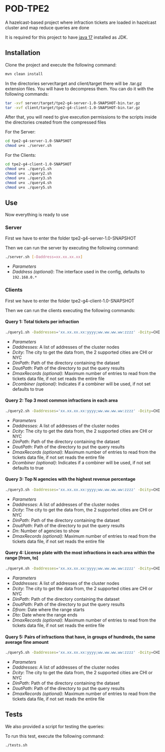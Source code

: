 # POD-TPE2
 
A hazelcast-based project where infraction tickets are loaded in hazelcast cluster and map reduce queries are done


It is required for this project to have <u>java 17</u> installed as JDK.

## Installation

Clone the project and execute the following command:
```bash
mvn clean install
```

In the directories server/target and client/target there will be .tar.gz extension files. You will have to decompress them.
You can do it with the following commands:
```bash
tar -xvf server/target/tpe2-g4-server-1.0-SNAPSHOT-bin.tar.gz
tar -xvf client/target/tpe2-g4-client-1.0-SNAPSHOT-bin.tar.gz
```

After that, you will need to give execution permissions to the scripts inside the directories created from the compressed files

For the Server:
```bash
cd tpe2-g4-server-1.0-SNAPSHOT
chmod u+x ./server.sh
```

For the Clients:
```bash
cd tpe2-g4-client-1.0-SNAPSHOT
chmod u+x ./query1.sh
chmod u+x ./query2.sh
chmod u+x ./query3.sh
chmod u+x ./query4.sh
chmod u+x ./query5.sh
```

## Use

Now everything is ready to use

### Server

First we have to enter the folder tpe2-g4-server-1.0-SNAPSHOT

Then we can run the server by executing the following command:
```bash
./server.sh [-Daddress=xx.xx.xx.xx]
```

- _Parameters_
 - _Daddress (optional)_: The interface used in the config, defaults to `192.168.0.*`

### Clients

First we have to enter the folder tpe2-g4-client-1.0-SNAPSHOT

Then we can run the clients executing the following commands:

#### Query 1: Total tickets per infraction
```bash
./query1.sh -Daddresses='xx.xx.xx.xx:yyyy;ww.ww.ww.ww:zzzz' -Dcity=CHI|NYC -DinPath=datasetPath -DoutPath=outPath [-DmaxRecords=maxRecords -Dcombiner=true|false]
```

- _Parameters_
 - _Daddresses_: A list of addresses of the cluster nodes
 - _Dcity_: The city to get the data from, the 2 supported cities are CHI or NYC
 - _DinPath_: Path of the directory containing the dataset
 - _DoutPath_: Path of the directory to put the query results
 - _DmaxRecords (optional)_: Maximum number of entries to read from the tickets data file, if not set reads the entire file
 - _Dcombiner (optional)_: Indicates if a combiner will be used, if not set defaults to true

#### Query 2: Top 3 most common infractions in each area
```bash
./query2.sh -Daddresses='xx.xx.xx.xx:yyyy;ww.ww.ww.ww:zzzz' -Dcity=CHI|NYC -DinPath=datasetPath -DoutPath=outPath [-DmaxRecords=maxRecords -Dcombiner=true|false]
```

- _Parameters_
 - _Daddresses_: A list of addresses of the cluster nodes
 - _Dcity_: The city to get the data from, the 2 supported cities are CHI or NYC
 - _DinPath_: Path of the directory containing the dataset
 - _DoutPath_: Path of the directory to put the query results
 - _DmaxRecords (optional)_: Maximum number of entries to read from the tickets data file, if not set reads the entire file
 - _Dcombiner (optional)_: Indicates if a combiner will be used, if not set defaults to true

#### Query 3: Top N agencies with the highest revenue percentage
```bash
./query3.sh -Daddresses='xx.xx.xx.xx:yyyy;ww.ww.ww.ww:zzzz' -Dcity=CHI|NYC -DinPath=datasetPath -DoutPath=outPath -Dn=n [-DmaxRecords=maxRecords]
```
- _Parameters_
 - _Daddresses_: A list of addresses of the cluster nodes
 - _Dcity_: The city to get the data from, the 2 supported cities are CHI or NYC
 - _DinPath_: Path of the directory containing the dataset
 - _DoutPath_: Path of the directory to put the query results
 - _Dn_: Number of agencies to show
 - _DmaxRecords (optional)_: Maximum number of entries to read from the tickets data file, if not set reads the entire file


#### Query 4: License plate with the most infractions in each area within the range [from, to]
```bash
./query4.sh -Daddresses='xx.xx.xx.xx:yyyy;ww.ww.ww.ww:zzzz' -Dcity=CHI|NYC -DinPath=datasetPath -DoutPath=outPath -Dfrom='DD/MM/YY' -Dto='DD/MM/YY' [-DmaxRecords=maxRecords]
```

- _Parameters_
 - _Daddresses_: A list of addresses of the cluster nodes
 - _Dcity_: The city to get the data from, the 2 supported cities are CHI or NYC
 - _DinPath_: Path of the directory containing the dataset
 - _DoutPath_: Path of the directory to put the query results
 - _Dfrom_: Date where the range starts
 - _Dto_: Date where the range ends
 - _DmaxRecords (optional)_: Maximum number of entries to read from the tickets data file, if not set reads the entire file

#### Query 5: Pairs of infractions that have, in groups of hundreds, the same average fine amount
```bash
./query5.sh -Daddresses='xx.xx.xx.xx:yyyy;ww.ww.ww.ww:zzzz' -Dcity=CHI|NYC -DinPath=datasetPath -DoutPath=outPath [-DmaxRecords=maxRecords]
```
- _Parameters_
 - _Daddresses_: A list of addresses of the cluster nodes
 - _Dcity_: The city to get the data from, the 2 supported cities are CHI or NYC
 - _DinPath_: Path of the directory containing the dataset
 - _DoutPath_: Path of the directory to put the query results
 - _DmaxRecords (optional)_: Maximum number of entries to read from the tickets data file, if not set reads the entire file

## Tests

We also provided a script for testing the queries:

To run this test, execute the following command:
```bash
./tests.sh
```
